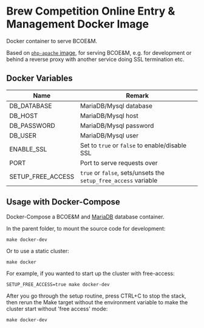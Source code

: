 # Brew Competition Online Entry & Management Docker Image

Docker container to serve BCOE&M.

Based on [`php-apache` image](https://hub.docker.com/_/php), for serving BCOE&M, e.g. for development or behind a reverse proxy with another service doing SSL termination etc.

## Docker Variables

| Name              | Remark                                                          |
| ----------------- | --------------------------------------------------------------- |
| DB_DATABASE       | MariaDB/Mysql database                                          |
| DB_HOST           | MariaDB/Mysql host                                              |
| DB_PASSWORD       | MariaDB/Mysql password                                          |
| DB_USER           | MariaDB/Mysql user                                              |
| ENABLE_SSL        | Set to `true` or `false` to enable/disable SSL                  |
| PORT              | Port to serve requests over                                     |
| SETUP_FREE_ACCESS | `true` or `false`, sets/unsets the `setup_free_access` variable |

## Usage with Docker-Compose

Docker-Compose a BCOE&M and [MariaDB](https://hub.docker.com/_/mariadb) database container.

In the parent folder, to mount the source code for development:

    make docker-dev

Or to use a static cluster:

    make docker

For example, if you wanted to start up the cluster with free-access:

    SETUP_FREE_ACCESS=true make docker-dev

After you go through the setup routine, press CTRL+C to stop the stack, then rerun the Make target without the environment variable to make the cluster start without 'free access' mode:

    make docker-dev
